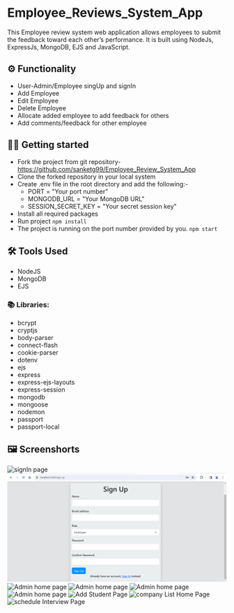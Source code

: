 # Employee_Reviews_System_App
This Employee review system web application allows employees to submit the feedback toward each other’s performance.
It is built using NodeJs, ExpressJs, MongoDB, EJS and JavaScript.

## ⚙️ Functionality
- User-Admin/Employee singUp and signIn
- Add Employee
- Edit Employee
- Delete Employee
- Allocate added employee to add feedback for others
- Add comments/feedback for other employee

## 🧑‍💻 Getting started
- Fork the project from git repository- https://github.com/sanketg99/Employee_Review_System_App
- Clone the forked repository in your local system
- Create .env file in the root directory and add the following:-
  - PORT = "Your port number"
  - MONGODB_URL = "Your MongoDB URL"
  - SESSION_SECRET_KEY = "Your secret session key"
- Install all required packages
- Run project
   ` npm install ` 
- The project is running on the port number provided by you.
   ` npm start `

## 🛠️ Tools Used
- NodeJS
- MongoDB
- EJS

### 📚 Libraries:
- bcrypt
- cryptjs
- body-parser
- connect-flash
- cookie-parser
- dotenv
- ejs
- express
- express-ejs-layouts
- express-session
- mongodb
- mongoose
- nodemon
- passport
- passport-local

## 🖼️ Screenshorts
![signIn page](./assets/image/Sign_In.png)
![signUp page](./assets/image/Sign_Up.png)
![Admin home page](./assets/image/Home_page.png)
![Admin home page](./assets/image/Home_page.png)
![Admin home page](./assets/image/Home_page.png)
![Admin home page](./assets/image/Home_page.png)
![Add Student Page](./assets/image/Add_student.png)
![company List Home Page](./assets/image/Company_Home_page.png)
![schedule Interview Page](./assets/image/Schedule_interview.png)
